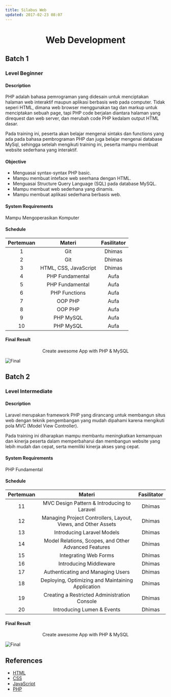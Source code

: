 ```yaml
---
title: Silabus Web
updated: 2017-02-23 08:07
---
```


<h1 style="text-align: center;"> Web Development </h1>

## Batch 1

### Level Beginner

#### Description				
PHP adalah bahasa pemrograman yang didesain untuk menciptakan halaman web interaktif maupun aplikasi berbasis web pada computer. Tidak seperi HTML, dimana web browser menggunakan tag dan markup untuk menciptakan sebuah page, tapi PHP code berjalan diantara halaman yang direquest dan web server, dan merubah code PHP kedalam output HTML dasar.																		

Pada training ini, peserta akan belajar mengenai sintaks dan functions yang ada pada bahasa pembrograman PHP dan juga belajar mengenai database MySql, sehingga setelah mengikuti training ini, peserta mampu membuat website sederhana yang interaktif.

#### Objective				
- Menguasai syntax-syntax PHP basic.				
- Mampu membuat inteface web seerhana dengan HTML.				
- Menguasai Structure Query Language (SQL) pada database MySQL.				
- Mampu membuat web sederhana yang dinamis.				
- Mampu membuat aplikasi sederhana berbasis web.				

#### System Requirements
Mampu Mengoperasikan Komputer

#### Schedule

| Pertemuan |         Materi        | Fasilitator |
|:---------:|:---------------------:|:-----------:|
|     1     |          Git          |    Dhimas   |
|     2     |          Git          |    Dhimas   |
|     3     | HTML, CSS, JavaScript |    Dhimas   |
|     4     |       PHP Fundamental |     Aufa    |
|     5     |       PHP Fundamental |     Aufa    |
|     6     |       PHP Functions   |     Aufa    |
|     7     |        OOP PHP        |     Aufa    |
|     8     |        OOP PHP        |     Aufa    |
|     9     |       PHP MySQL       |     Aufa    |
|     10    |       PHP MySQL       |     Aufa    |

#### Final Result

<p style="text-align: center;"> Create awesome App with PHP & MySQL </p>

![Final](https://cloud.githubusercontent.com/assets/13671268/23339108/b8e7b0a4-fc4d-11e6-91a4-49d064e95360.PNG)

<div class="divider"></div>

## Batch 2

### Level Intermediate

#### Description
Laravel merupakan framework PHP yang dirancang untuk membangun situs web dengan teknik pengembangan yang mudah dipahami karena mengikuti pola MVC (Model View Controller).														

Pada training ini diharapkan mampu membantu meningkatkan kemampuan dan kinerja peserta dalam memperbaharui dan membangun website yang lebih mudah dan cepat, serta memiliki kinerja akses yang cepat.														

#### System Requirements
PHP Fundamental

#### Schedule											

| Pertemuan |                             Materi                            | Fasilitator |
|:---------:|:-------------------------------------------------------------:|:-----------:|
|     11    | MVC Design Pattern & Introducing to Laravel                   |    Dhimas   |
|     12    | Managing Project Controllers, Layout, Views, and Other Assets |    Dhimas   |
|     13    | Introducing Laravel Models                                    |    Dhimas   |
|     14    | Model Relations, Scopes, and Other Advanced Features          |    Dhimas   |
|     15    | Integrating Web Forms                                         |    Dhimas   |
|     16    | Introducing Middleware                                        |    Dhimas   |
|     17    | Authenticating and Managing Users                             |    Dhimas   |
|     18    | Deploying, Optimizing and Maintaining Application             |    Dhimas   |
|     19    | Creating a Restricted Administration Console                  |    Dhimas   |
|     20    | Introducing Lumen & Events                                    |    Dhimas   |

#### Final Result

<p style="text-align: center;"> Create awesome App with PHP & MySQL </p>

![Final](https://cloud.githubusercontent.com/assets/13671268/23339108/b8e7b0a4-fc4d-11e6-91a4-49d064e95360.PNG)

<div class="divider"></div>

## References
- [HTML](https://www.w3schools.com/html/default.asp)
- [CSS](https://www.w3schools.com/css/default.asp)
- [JavaScript](https://www.w3schools.com/js/default.asp)
- [PHP](https://www.w3schools.com/php/)
